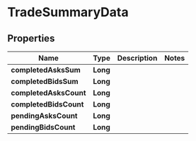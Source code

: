 
# TradeSummaryData

## Properties
Name | Type | Description | Notes
------------ | ------------- | ------------- | -------------
**completedAsksSum** | **Long** |  | 
**completedBidsSum** | **Long** |  | 
**completedAsksCount** | **Long** |  | 
**completedBidsCount** | **Long** |  | 
**pendingAsksCount** | **Long** |  | 
**pendingBidsCount** | **Long** |  | 



